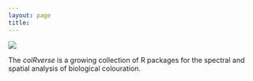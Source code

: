 ```yaml
---
layout: page
title: 
---
```


<img src="{{ site.baseurl }}/assets/img/egplot.png">  

The *colRverse* is a growing collection of R packages for the spectral and spatial analysis of biological colouration. 